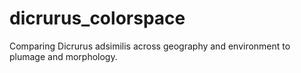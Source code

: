 # dicrurus_colorspace
Comparing Dicrurus adsimilis across geography and environment to plumage and morphology.
